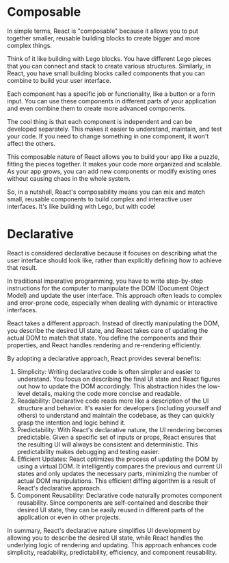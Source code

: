 # Composable
In simple terms, React is "composable" because it allows you to put together smaller, reusable building blocks to create bigger and more complex things.

Think of it like building with Lego blocks. You have different Lego pieces that you can connect and stack to create various structures. Similarly, in React, you have small building blocks called components that you can combine to build your user interface.

Each component has a specific job or functionality, like a button or a form input. You can use these components in different parts of your application and even combine them to create more advanced components.

The cool thing is that each component is independent and can be developed separately. This makes it easier to understand, maintain, and test your code. If you need to change something in one component, it won't affect the others.

This composable nature of React allows you to build your app like a puzzle, fitting the pieces together. It makes your code more organized and scalable. As your app grows, you can add new components or modify existing ones without causing chaos in the whole system.

So, in a nutshell, React's composability means you can mix and match small, reusable components to build complex and interactive user interfaces. It's like building with Lego, but with code!

# Declarative
React is considered declarative because it focuses on describing what the user interface should look like, rather than explicitly defining how to achieve that result.

In traditional imperative programming, you have to write step-by-step instructions for the computer to manipulate the DOM (Document Object Model) and update the user interface. This approach often leads to complex and error-prone code, especially when dealing with dynamic or interactive interfaces.

React takes a different approach. Instead of directly manipulating the DOM, you describe the desired UI state, and React takes care of updating the actual DOM to match that state. You define the components and their properties, and React handles rendering and re-rendering efficiently.

By adopting a declarative approach, React provides several benefits:

1. Simplicity: Writing declarative code is often simpler and easier to understand. You focus on describing the final UI state and React figures out how to update the DOM accordingly. This abstraction hides the low-level details, making the code more concise and readable.
2. Readability: Declarative code reads more like a description of the UI structure and behavior. It's easier for developers (including yourself and others) to understand and maintain the codebase, as they can quickly grasp the intention and logic behind it.
3. Predictability: With React's declarative nature, the UI rendering becomes predictable. Given a specific set of inputs or props, React ensures that the resulting UI will always be consistent and deterministic. This predictability makes debugging and testing easier.
4. Efficient Updates: React optimizes the process of updating the DOM by using a virtual DOM. It intelligently compares the previous and current UI states and only updates the necessary parts, minimizing the number of actual DOM manipulations. This efficient diffing algorithm is a result of React's declarative approach.
5. Component Reusability: Declarative code naturally promotes component reusability. Since components are self-contained and describe their desired UI state, they can be easily reused in different parts of the application or even in other projects.

In summary, React's declarative nature simplifies UI development by allowing you to describe the desired UI state, while React handles the underlying logic of rendering and updating. This approach enhances code simplicity, readability, predictability, efficiency, and component reusability.